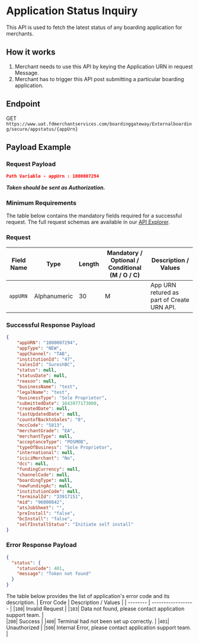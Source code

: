 # Application Status Inquiry

This API is used to fetch the latest status of any boarding application for merchants.

## How it works
1. Merchant needs to use this API by keying the Application URN in request Message.
2. Merchant has to trigger this API post submitting a particular boarding application.


## Endpoint

GET `https://www.uat.fdmerchantservices.com/boardinggateway/Externalboarding/secure/appstatus/{appUrn}`

## Payload Example

### Request Payload

```json
Path Variable - appUrn : 1000007294

```
  
***Token should be sent as Authorization.***

### Minimum Requirements

The table below contains the mandatory fields required for a successful request. The full request schemas are available in our [API Explorer](../api/?type=get&path=/Externalboarding/secure/appstatus/{appUrn}).

### Request
| Field Name |	Type |	Length | Mandatory / Optional / Conditional (M / O / C) | Description / Values |
| -------- | ------- | ------- | ------------------ | ------------------ |
| `appURN` | Alphanumeric | 30 | M | App URN retured as part of Create URN API. |

### Successful Response Payload

```json
{
	"appURN": "1000007294",
	"appType": "NEW",
	"appChannel": "TAB",
	"institutionId": "47",
	"salesId": "SureshBC",
	"status": null,
	"statusDate": null,
	"reason": null,
	"businessName": "test",
	"legalName": "test",
	"businessType": "Sole Proprietor",
	"submittedDate": 1643977173000,
	"createdDate": null,
	"lastUpdatedDate": null,
	"countofBacktoSales": "0",
	"mccCode": "5813",
	"merchantGrade": "EA",
	"merchantType": null,
	"acceptanceType": "POSMOB",
	"typeOfBusiness": "Sole Proprietor",
	"international": null,
	"iciciMerchant": "No",
	"dcc": null,
	"fundingCurrency": null,
	"channelCode": null,
	"boardingType": null,
	"newFundingAc": null,
	"institutionCode": null,
	"terminalId": "33917151",
	"mid": "96000842",
	"atsJobSheet": "",
	"preInstall": "false",
	"bcInstall": "false",
	"selfInstallStatus": "Initiate self install"
}
```

### Error Response Payload

```json
{
  "status": {
    "statusCode": 401,
    "message": "Token not found"
  }
}
```

The table below provides the list of application's error code and its description.
| Error Code |  Description / Values |
| --------  | ------------------ |
|`100`| Invalid Request |
|`103`| Data not found, please contact application support team. |  
|`200`| Success |
|`400`| Terminal had not been set up correctly. |
|`401`| Unauthorized |
|`500`| Internal Error, please contact application support team. |  

 
